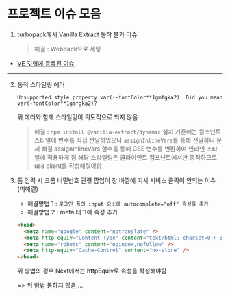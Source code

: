 # 프로젝트 이슈 모음

1. turbopack에서 Vanilla Extract 동작 불가 이슈

   > 해결 : Webpack으로 세팅

- [VE 깃헙에 등록된 이슈](https://github.com/vanilla-extract-css/vanilla-extract/issues/1367)

---

2. 동적 스타일링 에러

   `Unsupported style property var(--fontColor**1gmfgka2). Did you mean var(-fontColor**1gmfgka2)?`

   위 에러와 함께 스타일링이 의도적으로 되지 않음.

   > 해결 : `npm install @vanilla-extract/dynamic` 설치
   > 기존에는 컴포넌트 스타일에 변수를 직접 전달하였으나 `assignInlineVars`를 통해 전달하니 문제 해결
   > assignInlineVars 함수를 통해 CSS 변수를 변환하여 인라인 스타일에 적용하게 됨
   > 해당 스타일링은 클라이언트 컴포넌트에서만 동작하므로 use client를 작성해줘야함

3. 폼 입력 시 크롬 비밀번호 관련 팝업이 창 바깥에 떠서 서비스 클릭이 안되는 이슈 (미해결)

   - 해결방법 1 : `로그인 폼의 input 요소에 autocomplete="off" 속성을 추가`
   - 해결방법 2 : meta 태그에 속성 추가

   ```html
   <head>
     <meta name="google" content="notranslate" />
     <meta http-equiv="Content-Type" content="text/html; charset=UTF-8" />
     <meta name="robots" content="noindex,nofollow" />
     <meta http-equiv="Cache-Control" content="no-store" />
   </head>
   ```

   위 방법의 경우 Next에서는 httpEquiv로 속성을 작성해야함

   => 위 방법 통하지 않음,...
